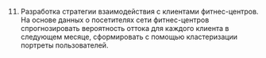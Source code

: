 11. Разработка стратегии взаимодействия с клиентами фитнес-центров.
На основе данных о посетителях сети фитнес-центров спрогнозировать вероятность оттока для каждого клиента в следующем месяце, сформировать с помощью
кластеризации портреты пользователей.
